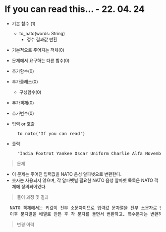 # If you can read this... - 22. 04. 24

- 기본 함수 (1)
  - to_nato(words: String)
    - 정수 결과값 반환
- 기본적으로 주어지는 객체(0)
- 문제에서 요구하는 다른 함수(0)
- 추가함수(0)
- 추가클래스(0)
  - 구성함수(0)
- 추가객체(0)
- 추가변수(0)

- 입력 or 호출
  <pre>
    to_nato('If you can read')
  </pre>
 
- 출력
  <pre>
    "India Foxtrot Yankee Oscar Uniform Charlie Alfa November Romeo Echo Alfa Delta"
  </pre>

> 문제
  - 이 문제는 주어진 입력값을 NATO 음성 알파벳으로 변환한다.
  - 숫자는 사용되지 않으며, 각 알파벳별 필요한 NATO 음성 알파벳 목록은 NATO 객체에 정의되어있다.

> 풀이 과정 및 결과
<pre>
  NATO 객체에서는 키값이 전부 소문자이므로 입력값 문자열을 전부 소문자로 변환하고 공백을 제거한다.
  이후 문자열을 배열로 만든 후 각 문자를 돌면서 변환하고, 특수문자는 변환하지 않고 그대로 넣은 다음 마지막에 하나의 문자열로 만들어 반환한다.
</pre>

>변경 이력
<pre>
</pre>
